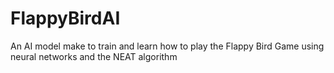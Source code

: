 # FlappyBirdAI

An AI model make to train and learn how to play the Flappy Bird Game using neural networks and the NEAT algorithm
